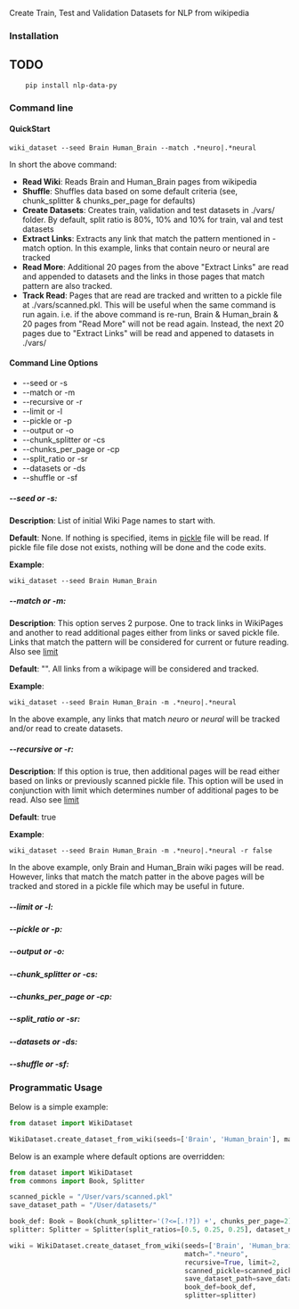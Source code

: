 Create Train, Test and Validation Datasets for NLP from wikipedia

### Installation
## TODO
```
    pip install nlp-data-py
```


### Command line

#### QuickStart 
```
wiki_dataset --seed Brain Human_Brain --match .*neuro|.*neural 
```

In short the above command:
 - **Read Wiki**: Reads Brain and Human_Brain pages from wikipedia
 - **Shuffle**: Shuffles data based on some default criteria 
 (see, chunk_splitter & chunks_per_page for defaults) 
 - **Create Datasets**: Creates train, validation and test datasets in ./vars/ folder. 
 By default, split ratio is 80%, 10% and 10% for train, val and test datasets
 - **Extract Links**: Extracts any link that match the pattern mentioned in -match 
 option. In this example, links that contain neuro or neural are tracked
 - **Read More**: Additional 20 pages from the above "Extract Links" are read 
 and appended to datasets and the links in those pages that match pattern 
 are also tracked.
 - **Track Read**: Pages that are read are tracked and written to a pickle 
 file at ./vars/scanned.pkl. This will be useful when the same command 
 is run again. i.e. if the above command is re-run, Brain & Human_brain 
 & 20 pages from "Read More" will not be read again. Instead, the next 
 20 pages due to "Extract Links" will be read and appened to datasets 
 in ./vars/
 
#### Command Line Options

- --seed or -s
- --match or -m
- --recursive or -r
- --limit or -l
- --pickle or -p
- --output or -o
- --chunk_splitter or -cs
- --chunks_per_page or -cp
- --split_ratio or -sr
- --datasets or -ds
- --shuffle or -sf

##### --seed or -s:
**Description**: List of initial Wiki Page names to start with. 

**Default**: None. If nothing is specified, items in [pickle](#--pickle-or--p) 
file will be read. If pickle file file dose not exists, nothing will be 
done and the code exits.

**Example**: 
```
wiki_dataset --seed Brain Human_Brain
```

##### --match or -m: 
**Description**: This option serves 2 purpose. One to track links in WikiPages 
and another to read additional pages either from links or saved pickle file. 
Links that match the pattern will be considered for current or future reading.
Also see [limit](#--limit-or--l)  

**Default**: "". All links from a wikipage will be considered and tracked.

**Example**: 
```
wiki_dataset --seed Brain Human_Brain -m .*neuro|.*neural
```
In the above example, any links that match *neuro* or *neural* will be tracked 
and/or read to create datasets. 

##### --recursive or -r:
**Description**: If this option is true, then additional pages will be read 
either based on links or previously scanned pickle file. This option will 
be used in conjunction with limit which determines number of additional 
pages to be read.
Also see [limit](#--limit-or--l)


**Default**: true

**Example**: 
```
wiki_dataset --seed Brain Human_Brain -m .*neuro|.*neural -r false
```

In the above example, only Brain and Human_Brain wiki pages will be read. 
However, links that match the match patter in the above pages will be tracked 
and stored in a pickle file which may be useful in future.

##### --limit or -l:

##### --pickle or -p:

##### --output or -o:

##### --chunk_splitter or -cs:

##### --chunks_per_page or -cp:

##### --split_ratio or -sr:

##### --datasets or -ds:

##### --shuffle or -sf:


### Programmatic Usage

Below is a simple example:

```python
from dataset import WikiDataset

WikiDataset.create_dataset_from_wiki(seeds=['Brain', 'Human_brain'], match=".*neuro")

```

Below is an example where default options are overridden:

```python
from dataset import WikiDataset
from commons import Book, Splitter

scanned_pickle = "/User/vars/scanned.pkl"
save_dataset_path = "/User/datasets/"

book_def: Book = Book(chunk_splitter='(?<=[.!?]) +', chunks_per_page=2)
splitter: Splitter = Splitter(split_ratios=[0.5, 0.25, 0.25], dataset_names=['train', 'val', 'test'], shuffle=False)

wiki = WikiDataset.create_dataset_from_wiki(seeds=['Brain', 'Human_brain'], 
                                            match=".*neuro",
                                            recursive=True, limit=2,
                                            scanned_pickle=scanned_pickle,
                                            save_dataset_path=save_dataset_path,
                                            book_def=book_def,
                                            splitter=splitter)

```

    


